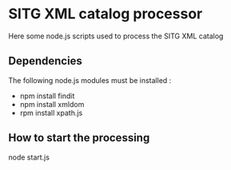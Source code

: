 # SITG XML catalog processor

Here some node.js scripts used to process the SITG XML catalog 

## Dependencies

The following node.js modules must be installed :

* npm install findit
* npm install xmldom
* rpm install xpath.js

## How to start the processing

node start.js